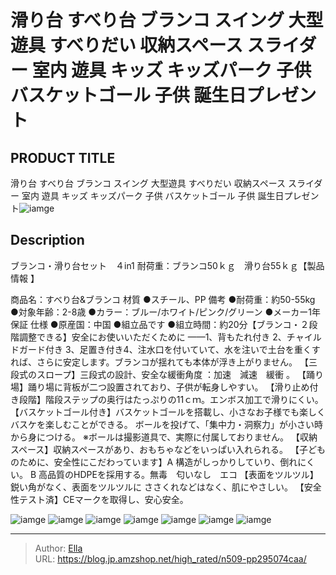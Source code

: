 # 滑り台 すべり台 ブランコ スイング 大型遊具 すべりだい 収納スペース スライダー 室内 遊具 キッズ キッズパーク 子供 バスケットゴール 子供 誕生日プレゼント


## PRODUCT TITLE 

滑り台 すべり台 ブランコ スイング 大型遊具 すべりだい 収納スペース スライダー 室内 遊具 キッズ キッズパーク 子供 バスケットゴール 子供 誕生日プレゼント![iamge](https://b2bfiles1.gigab2b.cn/image/wkseller/305/20220801_d9327ebf9ce5ef7732348c09937636ed.jpg)

## Description

ブランコ・滑り台セット　４in1 耐荷重：ブランコ50ｋｇ　滑り台55ｋｇ【製品情報 】

商品名：すべり台&amp;ブランコ 材質 ●スチール、PP 備考 ●耐荷重：約50-55kg ●対象年齢：2-8歳 ●カラー：ブルー/ホワイト/ピンク/グリーン ●メーカー1年保証 仕様  ●原産国：中国 ●組立品です ●組立時間：約20分【ブランコ・２段階調整できる】安全にお使いいただくために ——1、背もたれ付き 2、チャイルドガード付き 3、足置き付き4、注水口を付いていて、水を注いで土台を重くすれば、さらに安定します。ブランコが揺れても本体が浮き上がりません。
【三段式のスロープ】三段式の設計、安全な緩衝角度 ：加速　減速　緩衝 。
【踊り場】踊り場に背板が二つ設置されており、子供が転身しやすい。
【滑り止め付き段階】階段ステップの奥行はたっぷりの11ｃｍ。エンボス加工で滑りにくい。
【バスケットゴール付き】バスケットゴールを搭載し、小さなお子様でも楽しくバスケを楽しむことができる。 ボールを投げて、「集中力・洞察力」が小さい時から身につける。 ※ボールは撮影道具で、実際に付属しておりません。
【収納スペース】収納スペースがあり、おもちゃなどをいっぱい入れられる。
【子どものために、安全性にこだわっています】A 構造がしっかりしていり、倒れにくい。 B 高品質のHDPEを採用する。無毒　匂いなし　エコ
【表面をツルツル】鋭い角がなく、表面をツルツルに ささくれなどはなく、肌にやさしい。
【安全性テスト済】CEマークを取得し、安心安全。

![iamge](https://b2bfiles1.gigab2b.cn/image/wkseller/305/20220801_30e21da2b822d167ebd93367a3c3fd81.jpg)
![iamge](https://b2bfiles1.gigab2b.cn/image/wkseller/305/20220801_a2b6560a1b3f0bb4d2ce723c3d130b53.jpg)
![iamge](https://b2bfiles1.gigab2b.cn/image/wkseller/305/20220726_aa2aaeb6196b064255a59051f25a2e64.jpg)
![iamge](https://b2bfiles1.gigab2b.cn/image/wkseller/305/20230412_9810108700850aac378db191bd6091fd.jpg)
![iamge](https://b2bfiles1.gigab2b.cn/image/wkseller/305/20220727_b5be51c8efeeaee5953c3a5b22926545.jpg)
![iamge](https://b2bfiles1.gigab2b.cn/image/wkseller/305/20220726_83052dbdee60c9a22dd94010bf71f875.jpg)
![iamge](https://b2bfiles1.gigab2b.cn/image/wkseller/305/20220727_05c54cdda66eab8fec5aa0abae0c973e.jpg)


---

> Author: [Ella](https://blog.jp.amzshop.net/)  
> URL: https://blog.jp.amzshop.net/high_rated/n509-pp295074caa/  

